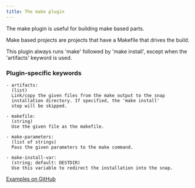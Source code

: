 ```yaml
---
title: The make plugin
---
```


The make plugin is useful for building make based parts.

Make based projects are projects that have a Makefile that drives the
build.

This plugin always runs 'make' followed by 'make install', except when
the 'artifacts' keyword is used.

### Plugin-specific keywords

    - artifacts:
      (list)
      Link/copy the given files from the make output to the snap
      installation directory. If specified, the 'make install'
      step will be skipped.

    - makefile:
      (string)
      Use the given file as the makefile.

    - make-parameters:
      (list of strings)
      Pass the given parameters to the make command.

    - make-install-var:
      (string; default: DESTDIR)
      Use this variable to redirect the installation into the snap.

[Examples on GitHub](https://github.com/search?o=desc&q=filename%3Asnapcraft.yaml+%22plugin%3A+make%22+&s=indexed&type=Code&utf8=%E2%9C%93)
